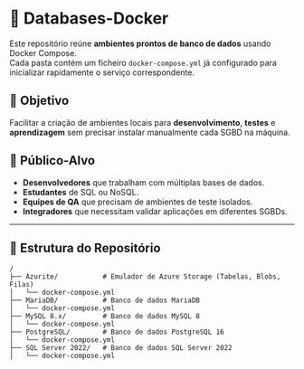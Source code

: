 # 🐳 Databases-Docker

Este repositório reúne **ambientes prontos de banco de dados** usando Docker Compose.  
Cada pasta contém um ficheiro `docker-compose.yml` já configurado para inicializar rapidamente o serviço correspondente.

## 📌 Objetivo
Facilitar a criação de ambientes locais para **desenvolvimento**, **testes** e **aprendizagem** sem precisar instalar manualmente cada SGBD na máquina.

## 👥 Público-Alvo
- **Desenvolvedores** que trabalham com múltiplas bases de dados.
- **Estudantes** de SQL ou NoSQL.
- **Equipes de QA** que precisam de ambientes de teste isolados.
- **Integradores** que necessitam validar aplicações em diferentes SGBDs.

---

## 📂 Estrutura do Repositório

```plaintext
/
├── Azurite/           # Emulador de Azure Storage (Tabelas, Blobs, Filas)
│   └── docker-compose.yml
├── MariaDB/           # Banco de dados MariaDB
│   └── docker-compose.yml
├── MySQL 8.x/         # Banco de dados MySQL 8
│   └── docker-compose.yml
├── PostgreSQL/        # Banco de dados PostgreSQL 16
│   └── docker-compose.yml
├── SQL Server 2022/   # Banco de dados SQL Server 2022
│   └── docker-compose.yml
